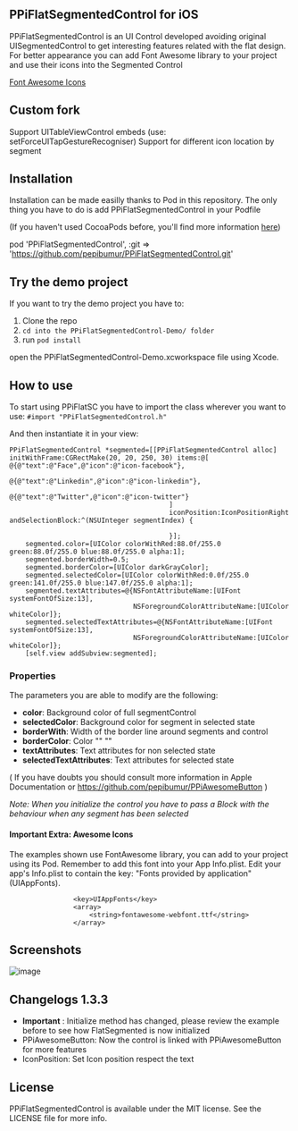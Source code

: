 ## PPiFlatSegmentedControl for iOS

PPiFlatSegmentedControl is an UI Control developed avoiding original UISegmentedControl to get interesting features related with the flat design. 
For better appearance you can add Font Awesome library to your project and use their icons into the Segmented Control

[Font Awesome Icons](http://fortawesome.github.io/Font-Awesome/icons/)

## Custom fork
Support UITableViewControl embeds (use: setForceUITapGestureRecogniser)
Support for different icon location by segment


## Installation
Installation can be made easilly thanks to Pod in this repository. The only thing you have to do is add PPiFlatSegmentedControl in your Podfile

(If you haven't used CocoaPods before, you'll find more information [here](http://cocoapods.org/))

pod 'PPiFlatSegmentedControl', :git => 'https://github.com/pepibumur/PPiFlatSegmentedControl.git'

## Try the demo project
If you want to try the demo project you have to:

1. Clone the repo
2. `cd into the PPiFlatSegmentedControl-Demo/ folder`
3. run `pod install`

open the PPiFlatSegmentedControl-Demo.xcworkspace file using Xcode.


## How to use
To start using PPiFlatSC you have to import the class wherever you want to use:
```#import "PPiFlatSegmentedControl.h"```

And then instantiate it in your view:
```
PPiFlatSegmentedControl *segmented=[[PPiFlatSegmentedControl alloc] initWithFrame:CGRectMake(20, 20, 250, 30) items:@[               @{@"text":@"Face",@"icon":@"icon-facebook"},
                                        @{@"text":@"Linkedin",@"icon":@"icon-linkedin"},
                                        @{@"text":@"Twitter",@"icon":@"icon-twitter"}
                                        ]
                                        iconPosition:IconPositionRight andSelectionBlock:^(NSUInteger segmentIndex) {
                                            
                                        }];
    segmented.color=[UIColor colorWithRed:88.0f/255.0 green:88.0f/255.0 blue:88.0f/255.0 alpha:1];
    segmented.borderWidth=0.5;
    segmented.borderColor=[UIColor darkGrayColor];
    segmented.selectedColor=[UIColor colorWithRed:0.0f/255.0 green:141.0f/255.0 blue:147.0f/255.0 alpha:1];
    segmented.textAttributes=@{NSFontAttributeName:[UIFont systemFontOfSize:13],
                               NSForegroundColorAttributeName:[UIColor whiteColor]};
    segmented.selectedTextAttributes=@{NSFontAttributeName:[UIFont systemFontOfSize:13],
                               NSForegroundColorAttributeName:[UIColor whiteColor]};
    [self.view addSubview:segmented];

```
### Properties
The parameters you are able to modify are the following:
* **color**: Background color of full segmentControl
* **selectedColor**: Background color for segment in selected state
* **borderWith**: Width of the border line around segments and control
* **borderColor**: Color "" ""
* **textAttributes**: Text attributes for non selected state
* **selectedTextAttributes**: Text attributes for selected state 

( If you have doubts you should consult more information in Apple Documentation or https://github.com/pepibumur/PPiAwesomeButton )


*Note: When you initialize the control you have to pass a Block with the behaviour when any segment has been selected*

#### Important Extra: Awesome Icons
The examples shown use FontAwesome library, you can add to your project using its Pod. Remember to add this font into your App Info.plist. Edit your app's Info.plist to contain the key:
                    "Fonts provided by application" (UIAppFonts).

                    <key>UIAppFonts</key>
                    <array>
                        <string>fontawesome-webfont.ttf</string>
                    </array>
 

## Screenshots
![image](http://img202.imageshack.us/img202/5927/faws.png)

## Changelogs 1.3.3
* **Important** : Initialize method has changed, please review the example before to see how FlatSegmented is now initialized
* PPiAwesomeButton: Now the control is linked with PPiAwesomeButton for more features
* IconPosition: Set Icon position respect the text


## License
PPiFlatSegmentedControl is available under the MIT license. See the LICENSE file for more info.
